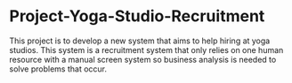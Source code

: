 # Project-Yoga-Studio-Recruitment
This project is to develop a new system that aims to help hiring at yoga studios. This system is a recruitment system that only relies on one human resource with a manual screen system so business analysis is needed to solve problems that occur. 
